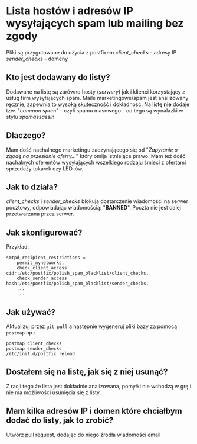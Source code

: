 # Lista hostów i adresów IP wysyłających spam lub mailing bez zgody
Pliki są przygotowane do użycia z postfixem
*client_checks* - adresy IP
*sender_checks* - domeny

## Kto jest dodawany do listy?
Dodawane na listę są zarówno hosty (*serwery*) jak i klienci korzystający z usług firm wysyłających spam. Maile marketingowe/spam jest analizowany ręcznie, zapewnia to wysoką skuteczność i dokładność.
Na listę **nie** dodaje tzw. "*common spam*" - czyli spamu masowego - od tego są wynalazki w stylu *spamassassin*

## Dlaczego?
Mam dość nachalnego marketingu zaczynającego się od "*Zapytanie o zgodę na przesłanie oferty...*" który omija istniejące prawo. Mam też dość nachalnych oferentów wysyłających wszelkiego rodzaju śmieci z ofertami sprzedaży tokarek czy LED-ów.

## Jak to działa?
*client_checks* i *sender_checks* blokują dostarczenie wiadomości na serwer pocztowy, odpowiadając wiadomością: "**BANNED**". Poczta nie jest dalej przetwarzana przez serwer.

## Jak skonfigurować?
Przykład:
```
smtpd_recipient_restrictions =
    permit_mynetworks,
    check_client_access cidr:/etc/postfix/polish_spam_blacklist/client_checks,
    check_sender_access hash:/etc/postfix/polish_spam_blacklist/sender_checks,
    ...
    ...
```

## Jak używać?
Aktualizuj przez `git pull` a następnie wygeneruj pliki bazy za pomocą `postmap` np.:
```
postmap client_checks
postmap sender_checks
/etc/init.d/postfix reload
```

## Dostałem się na listę, jak się z niej usunąć?
Z racji tego że lista jest dokładnie analizowana, pomyłki nie wchodzą w grę i nie ma możliwości usunięcia się z listy.

## Mam kilka adresów IP i domen które chciałbym dodać do listy, jak to zrobić?
Utwórz [pull request](https://github.com/kolargol/polish_spam_blacklist/pulls), dodając do niego źródła wiadomości email
